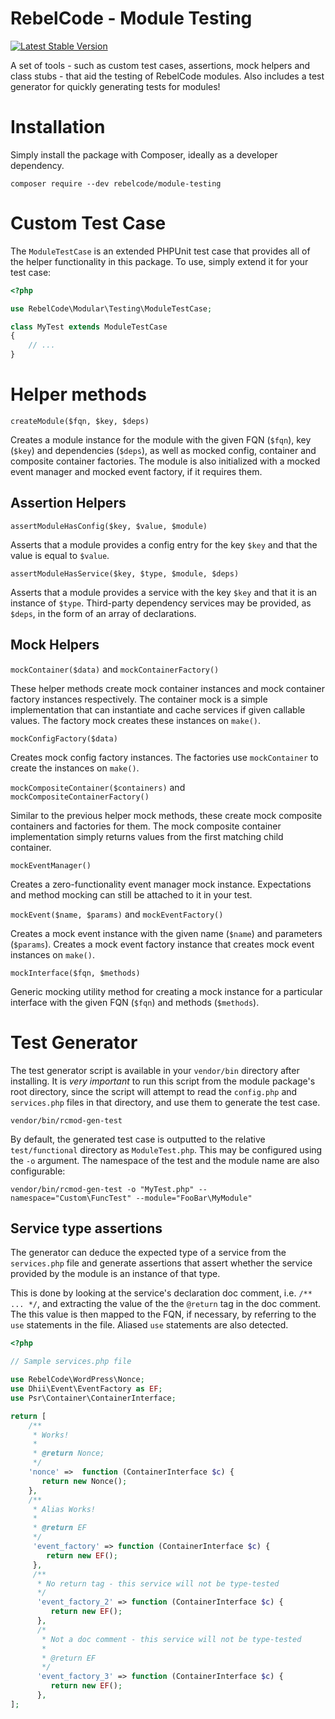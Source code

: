 # RebelCode - Module Testing

[![Latest Stable Version](https://poser.pugx.org/rebelcode/module-testing/version)](https://packagist.org/packages/rebelcode/module-testing)

A set of tools - such as custom test cases, assertions, mock helpers and class stubs - that aid the testing of
RebelCode modules. Also includes a test generator for quickly generating tests for modules!

# Installation

Simply install the package with Composer, ideally as a developer dependency.

```
composer require --dev rebelcode/module-testing
```

# Custom Test Case

The `ModuleTestCase` is an extended PHPUnit test case that provides all of the helper functionality in this package.
To use, simply extend it for your test case:

```php
<?php

use RebelCode\Modular\Testing\ModuleTestCase;

class MyTest extends ModuleTestCase
{
    // ...
}
```

# Helper methods

`createModule($fqn, $key, $deps)`

Creates a module instance for the module with the given FQN (`$fqn`), key (`$key`) and dependencies (`$deps`), as well
as mocked config, container and composite container factories. The module is also initialized with a mocked event
manager and mocked event factory, if it requires them.

## Assertion Helpers

`assertModuleHasConfig($key, $value, $module)`

Asserts that a module provides a config entry for the key `$key` and that the value is equal to `$value`.

`assertModuleHasService($key, $type, $module, $deps)`

Asserts that a module provides a service with the key `$key` and that it is an instance of `$type`.
Third-party dependency services may be provided, as `$deps`, in the form of an array of declarations.  

## Mock Helpers

`mockContainer($data)` and `mockContainerFactory()`

These helper methods create mock container instances and mock container factory instances respectively.
The container mock is a simple implementation that can instantiate and cache services if given callable values.
The factory mock creates these instances on `make()`.

`mockConfigFactory($data)`

Creates mock config factory instances. The factories use `mockContainer` to create the instances on `make()`.

`mockCompositeContainer($containers)` and `mockCompositeContainerFactory()`

Similar to the previous helper mock methods, these create mock composite containers and factories for them.
The mock composite container implementation simply returns values from the first matching child container.

`mockEventManager()`

Creates a zero-functionality event manager mock instance. Expectations and method mocking can still be attached to it
in your test. 

`mockEvent($name, $params)` and `mockEventFactory()`

Creates a mock event instance with the given name (`$name`) and parameters (`$params`).
Creates a mock event factory instance that creates mock event instances on `make()`.

`mockInterface($fqn, $methods)`

Generic mocking utility method for creating a mock instance for a particular interface with the given FQN (`$fqn`) and
methods (`$methods`).

# Test Generator

The test generator script is available in your `vendor/bin` directory after installing.
It is **very* important* to run this script from the module package's root directory, since the script will attempt to
read the `config.php` and `services.php` files in that directory, and use them to generate the test case.

```
vendor/bin/rcmod-gen-test
```

By default, the generated test case is outputted to the relative `test/functional` directory as `ModuleTest.php`.
This may be configured using the `-o` argument. The namespace of the test and the module name are also configurable: 

```
vendor/bin/rcmod-gen-test -o "MyTest.php" --namespace="Custom\FuncTest" --module="FooBar\MyModule"
```

## Service type assertions

The generator can deduce the expected type of a service from the `services.php` file and generate assertions that
assert whether the service provided by the module is an instance of that type.

This is done by looking at the service's declaration doc comment, i.e. `/** ... */`, and extracting the value of the
the `@return` tag in the doc comment. The this value is then mapped to the FQN, if necessary, by referring to the `use`
statements in the file. Aliased `use` statements are also detected.

```php
<?php

// Sample services.php file

use RebelCode\WordPress\Nonce;
use Dhii\Event\EventFactory as EF;
use Psr\Container\ContainerInterface;

return [
    /**
     * Works! 
     *
     * @return Nonce;
     */
    'nonce' =>  function (ContainerInterface $c) {
       return new Nonce();
    },
    /**
     * Alias Works!
     *
     * @return EF
     */
     'event_factory' => function (ContainerInterface $c) {
        return new EF();
     },
     /**
      * No return tag - this service will not be type-tested
      */
      'event_factory_2' => function (ContainerInterface $c) {
         return new EF();
      },
      /*
       * Not a doc comment - this service will not be type-tested
       *
       * @return EF
       */
      'event_factory_3' => function (ContainerInterface $c) {
         return new EF();
      },
];
```
